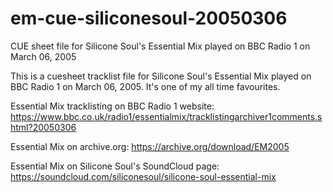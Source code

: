 # em-cue-siliconesoul-20050306
CUE sheet file for Silicone Soul's Essential Mix played on BBC Radio 1 on March 06, 2005

This is a cuesheet tracklist file for Silicone Soul's Essential Mix played on BBC Radio 1 on March 06, 2005. It's one of my all time favourites.

Essential Mix tracklisting on BBC Radio 1 website: https://www.bbc.co.uk/radio1/essentialmix/tracklistingarchiver1comments.shtml?20050306

Essential Mix on archive.org: https://archive.org/download/EM2005

Essential Mix on Silicone Soul's SoundCloud page: https://soundcloud.com/siliconesoul/silicone-soul-essential-mix
